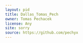 ```yaml
---
layout: pid
title: Dallas_Tomas_Pech
owner: Tomas Pechacek
license: Any
site: sorry
source: https://github.com/pechyx
---
```

